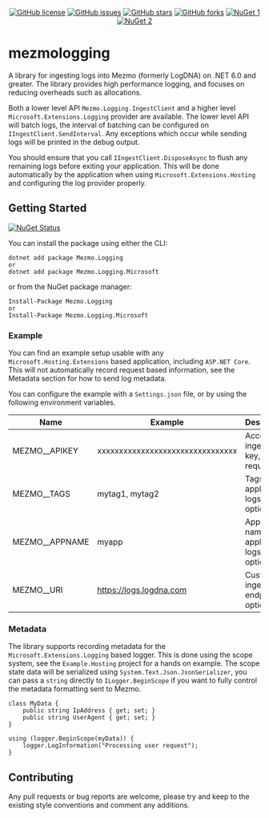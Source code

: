 <div align="center">

[![GitHub license](https://img.shields.io/badge/license-MIT-blue.svg?style=flat-square)](https://raw.githubusercontent.com/alandoherty/mezmologging-net/master/LICENSE)
[![GitHub issues](https://img.shields.io/github/issues/alandoherty/mezmologging-net.svg?style=flat-square)](https://github.com/alandoherty/mezmologging-net/issues)
[![GitHub stars](https://img.shields.io/github/stars/alandoherty/mezmologging-net.svg?style=flat-square)](https://github.com/alandoherty/mezmologging-net/stargazers)
[![GitHub forks](https://img.shields.io/github/forks/alandoherty/mezmologging-net.svg?style=flat-square)](https://github.com/alandoherty/mezmologging-net/network)
[![NuGet 1](https://img.shields.io/nuget/dt/Mezmo.Logging.svg?style=flat-square)](https://www.nuget.org/packages/Mezmo.Logging/)
[![NuGet 2](https://img.shields.io/nuget/dt/Mezmo.Logging.Microsoft.svg?style=flat-square)](https://www.nuget.org/packages/Mezmo.Logging.Microsoft/)

</div>

# mezmologging

A library for ingesting logs into Mezmo (formerly LogDNA) on .NET 6.0 and greater. The library provides high performance logging, and focuses on reducing overheads such as allocations.

Both a lower level API `Mezmo.Logging.IngestClient` and a higher level `Microsoft.Extensions.Logging` provider are available. The lower level API will batch logs, the interval of batching can be configured on `IIngestClient.SendInterval`. Any exceptions which occur while sending logs will be printed in the debug output.

You should ensure that you call `IIngestClient.DisposeAsync` to flush any remaining logs before exiting your application. This will be done automatically by the application when using `Microsoft.Extensions.Hosting` and configuring the log provider properly.

## Getting Started

[![NuGet Status](https://img.shields.io/nuget/v/Mezmo.Logging.Microsoft.svg?style=flat-square)](https://www.nuget.org/packages/Mezmo.Logging.Microsoft/)

You can install the package using either the CLI:

```
dotnet add package Mezmo.Logging
or
dotnet add package Mezmo.Logging.Microsoft
```

or from the NuGet package manager:

```
Install-Package Mezmo.Logging
or
Install-Package Mezmo.Logging.Microsoft
```

### Example

You can find an example setup usable with any `Microsoft.Hosting.Extensions` based application, including `ASP.NET Core`. This will not automatically record request based information, see the Metadata section for how to send log metadata.

You can configure the example with a `Settings.json` file, or by using the following environment variables.

| Name           | Example                          | Description                                     |
|----------------|----------------------------------|-------------------------------------------------|
| MEZMO__APIKEY  | xxxxxxxxxxxxxxxxxxxxxxxxxxxxxxxx | Account ingestion key, required                 |
| MEZMO__TAGS    | mytag1, mytag2                   | Tags to apply to all logs, optional             |
| MEZMO__APPNAME | myapp                            | Application name to apply to all logs, optional |
| MEZMO__URI     | https://logs.logdna.com          | Custom ingestion endpoint, optional             |

### Metadata

The library supports recording metadata for the `Microsoft.Extensions.Logging` based logger. This is done using the scope system, see the `Example.Hosting` project for a hands on example. The scope state data will be serialized using `System.Text.Json.JsonSerializer`, you can pass a `string` directly to `ILogger.BeginScope` if you want to fully control the metadata formatting sent to Mezmo.

```
class MyData {
    public string IpAddress { get; set; }
    public string UserAgent { get; set; }
}

using (logger.BeginScope(myData)) {
    logger.LogInformation("Processing user request");
}
```

## Contributing

Any pull requests or bug reports are welcome, please try and keep to the existing style conventions and comment any additions.
